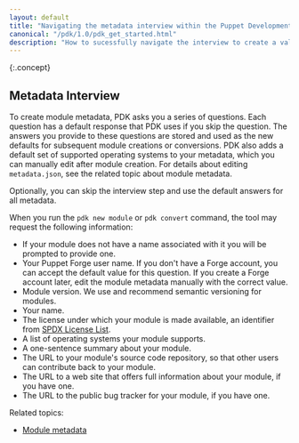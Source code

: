 ```yaml
---
layout: default
title: "Navigating the metadata interview within the Puppet Development Kit"
canonical: "/pdk/1.0/pdk_get_started.html"
description: "How to sucessfully navigate the interview to create a valid metadata.json for your module."
---
```


[metadata]: {{puppet}}/modules_metadata.html

{:.concept}
## Metadata Interview

To create module metadata, PDK asks you a series of questions. Each question has a default response that PDK uses if you skip the question. The answers you provide to these questions are stored and used as the new defaults for subsequent module creations or conversions. PDK also adds a default set of supported operating systems to your metadata, which you can manually edit after module creation. For details about editing `metadata.json`, see the related topic about module metadata.

Optionally, you can skip the interview step and use the default answers for all metadata.

When you run the `pdk new module` or `pdk convert` command, the tool may request the following information:

* If your module does not have a name associated with it you will be prompted to provide one.
* Your Puppet Forge user name. If you don't have a Forge account, you can accept the default value for this question. If you create a Forge account later, edit the module metadata manually with the correct value. 
* Module version. We use and recommend semantic versioning for modules.
* Your name.
* The license under which your module is made available, an identifier from [SPDX License List](https://spdx.org/licenses/).
* A list of operating systems your module supports.
* A one-sentence summary about your module.
* The URL to your module's source code repository, so that other users can contribute back to your module.
* The URL to a web site that offers full information about your module, if you have one.
* The URL to the public bug tracker for your module, if you have one.


Related topics:
* [Module metadata][metadata]